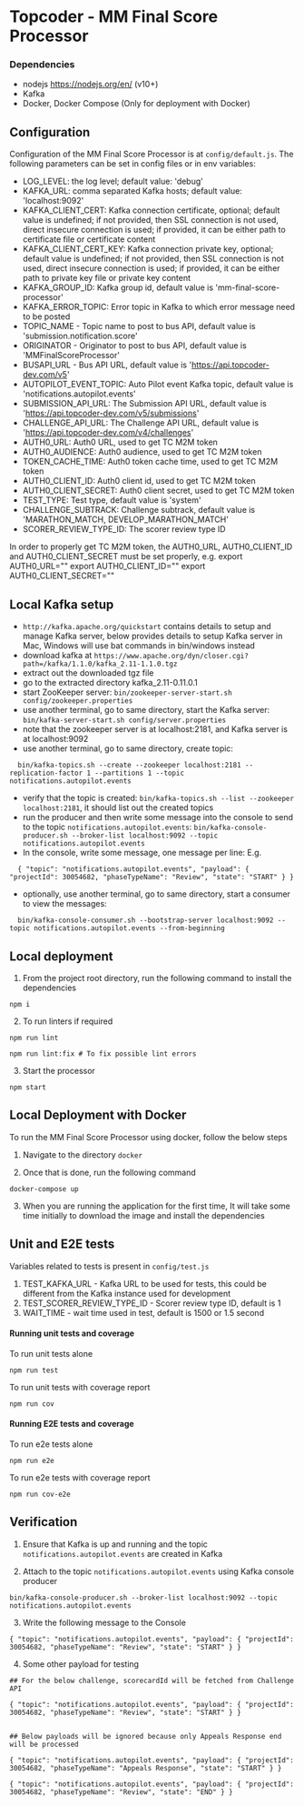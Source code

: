 # Topcoder - MM Final Score Processor

### Dependencies

- nodejs https://nodejs.org/en/ (v10+)
- Kafka
- Docker, Docker Compose (Only for deployment with Docker)

## Configuration

Configuration of the MM Final Score Processor is at `config/default.js`.
The following parameters can be set in config files or in env variables:

- LOG_LEVEL: the log level; default value: 'debug'
- KAFKA_URL: comma separated Kafka hosts; default value: 'localhost:9092'
- KAFKA_CLIENT_CERT: Kafka connection certificate, optional; default value is undefined;
    if not provided, then SSL connection is not used, direct insecure connection is used;
    if provided, it can be either path to certificate file or certificate content
- KAFKA_CLIENT_CERT_KEY: Kafka connection private key, optional; default value is undefined;
    if not provided, then SSL connection is not used, direct insecure connection is used;
    if provided, it can be either path to private key file or private key content
- KAFKA_GROUP_ID: Kafka group id, default value is 'mm-final-score-processor'
- KAFKA_ERROR_TOPIC: Error topic in Kafka to which error message need to be posted
- TOPIC_NAME - Topic name to post to bus API, default value is 'submission.notification.score'
- ORIGINATOR - Originator to post to bus API, default value is 'MMFinalScoreProcessor'
- BUSAPI_URL - Bus API URL, default value is 'https://api.topcoder-dev.com/v5'
- AUTOPILOT_EVENT_TOPIC: Auto Pilot event Kafka topic, default value is 'notifications.autopilot.events'
- SUBMISSION_API_URL: The Submission API URL, default value is 'https://api.topcoder-dev.com/v5/submissions'
- CHALLENGE_API_URL: The Challenge API URL, default value is 'https://api.topcoder-dev.com/v4/challenges'
- AUTH0_URL: Auth0 URL, used to get TC M2M token
- AUTH0_AUDIENCE: Auth0 audience, used to get TC M2M token
- TOKEN_CACHE_TIME: Auth0 token cache time, used to get TC M2M token
- AUTH0_CLIENT_ID: Auth0 client id, used to get TC M2M token
- AUTH0_CLIENT_SECRET: Auth0 client secret, used to get TC M2M token
- TEST_TYPE: Test type, default value is 'system'
- CHALLENGE_SUBTRACK: Challenge subtrack, default value is 'MARATHON_MATCH, DEVELOP_MARATHON_MATCH'
- SCORER_REVIEW_TYPE_ID: The scorer review type ID

In order to properly get TC M2M token, the AUTH0_URL, AUTH0_CLIENT_ID and AUTH0_CLIENT_SECRET must be set properly, e.g.
export AUTH0_URL="<Auth0 URL>"
export AUTH0_CLIENT_ID="<Auth0 Client ID>"
export AUTH0_CLIENT_SECRET="<Auth0 Client Secret>"

## Local Kafka setup

- `http://kafka.apache.org/quickstart` contains details to setup and manage Kafka server,
  below provides details to setup Kafka server in Mac, Windows will use bat commands in bin/windows instead
- download kafka at `https://www.apache.org/dyn/closer.cgi?path=/kafka/1.1.0/kafka_2.11-1.1.0.tgz`
- extract out the downloaded tgz file
- go to the extracted directory kafka_2.11-0.11.0.1
- start ZooKeeper server:
  `bin/zookeeper-server-start.sh config/zookeeper.properties`
- use another terminal, go to same directory, start the Kafka server:
  `bin/kafka-server-start.sh config/server.properties`
- note that the zookeeper server is at localhost:2181, and Kafka server is at localhost:9092
- use another terminal, go to same directory, create topic:
```  
  bin/kafka-topics.sh --create --zookeeper localhost:2181 --replication-factor 1 --partitions 1 --topic notifications.autopilot.events
```
- verify that the topic is created:
  `bin/kafka-topics.sh --list --zookeeper localhost:2181`,
  it should list out the created topics
- run the producer and then write some message into the console to send to the topic `notifications.autopilot.events`:
  `bin/kafka-console-producer.sh --broker-list localhost:9092 --topic notifications.autopilot.events`
- In the console, write some message, one message per line:
E.g.
```
  { "topic": "notifications.autopilot.events", "payload": { "projectId": 30054682, "phaseTypeName": "Review", "state": "START" } }
```
- optionally, use another terminal, go to same directory, start a consumer to view the messages:
```
  bin/kafka-console-consumer.sh --bootstrap-server localhost:9092 --topic notifications.autopilot.events --from-beginning
```

## Local deployment

1. From the project root directory, run the following command to install the dependencies

```
npm i
```

2. To run linters if required

```
npm run lint

npm run lint:fix # To fix possible lint errors
```

3. Start the processor

```
npm start
```

## Local Deployment with Docker

To run the MM Final Score Processor using docker, follow the below steps

1. Navigate to the directory `docker`

2. Once that is done, run the following command

```
docker-compose up
```

3. When you are running the application for the first time, It will take some time initially to download the image and install the dependencies

## Unit and E2E tests

Variables related to tests is present in `config/test.js`

1. TEST_KAFKA_URL - Kafka URL to be used for tests, this could be different from the Kafka instance used for development
2. TEST_SCORER_REVIEW_TYPE_ID - Scorer review type ID, default is 1
3. WAIT_TIME - wait time used in test, default is 1500 or 1.5 second

#### Running unit tests and coverage

To run unit tests alone

```
npm run test
```

To run unit tests with coverage report

```
npm run cov
```

#### Running E2E tests and coverage

To run e2e tests alone

```
npm run e2e
```

To run e2e tests with coverage report

```
npm run cov-e2e
```

## Verification

1. Ensure that Kafka is up and running and the topic `notifications.autopilot.events` are created in Kafka

2. Attach to the topic `notifications.autopilot.events` using Kafka console producer

```
bin/kafka-console-producer.sh --broker-list localhost:9092 --topic notifications.autopilot.events
```

3. Write the following message to the Console

```
{ "topic": "notifications.autopilot.events", "payload": { "projectId": 30054682, "phaseTypeName": "Review", "state": "START" } }
```

4. Some other payload for testing

```
## For the below challenge, scorecardId will be fetched from Challenge API

{ "topic": "notifications.autopilot.events", "payload": { "projectId": 30054682, "phaseTypeName": "Review", "state": "START" } }


## Below payloads will be ignored because only Appeals Response end will be processed

{ "topic": "notifications.autopilot.events", "payload": { "projectId": 30054682, "phaseTypeName": "Appeals Response", "state": "START" } }

{ "topic": "notifications.autopilot.events", "payload": { "projectId": 30054682, "phaseTypeName": "Review", "state": "END" } }
```
